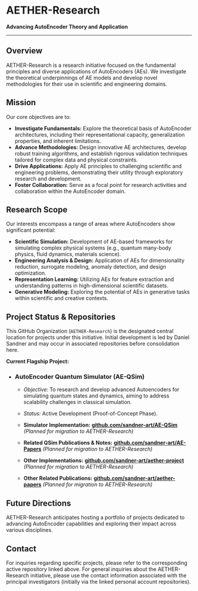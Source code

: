 # AETHER-Research

**Advancing AutoEncoder Theory and Application**

---

## Overview

AETHER-Research is a research initiative focused on the fundamental principles and diverse applications of AutoEncoders (AEs). We investigate the theoretical underpinnings of AE models and develop novel methodologies for their use in scientific and engineering domains.

## Mission

Our core objectives are to:

*   **Investigate Fundamentals:** Explore the theoretical basis of AutoEncoder architectures, including their representational capacity, generalization properties, and inherent limitations.
*   **Advance Methodologies:** Design innovative AE architectures, develop robust training algorithms, and establish rigorous validation techniques tailored for complex data and physical constraints.
*   **Drive Applications:** Apply AE principles to challenging scientific and engineering problems, demonstrating their utility through exploratory research and development.
*   **Foster Collaboration:** Serve as a focal point for research activities and collaboration within the AutoEncoder domain.

## Research Scope

Our interests encompass a range of areas where AutoEncoders show significant potential:

*   **Scientific Simulation:** Development of AE-based frameworks for simulating complex physical systems (e.g., quantum many-body physics, fluid dynamics, materials science).
*   **Engineering Analysis & Design:** Application of AEs for dimensionality reduction, surrogate modeling, anomaly detection, and design optimization.
*   **Representation Learning:** Utilizing AEs for feature extraction and understanding patterns in high-dimensional scientific datasets.
*   **Generative Modeling:** Exploring the potential of AEs in generative tasks within scientific and creative contexts.

## Project Status & Repositories

This GitHub Organization (`AETHER-Research`) is the designated central location for projects under this initiative. Initial development is led by Daniel Sandner and may occur in associated repositories before consolidation here.

**Current Flagship Project:**

*   ### **AutoEncoder Quantum Simulator (AE-QSim)**
    *   *Objective:* To research and develop advanced Autoencoders for simulating quantum states and dynamics, aiming to address scalability challenges in classical simulation.
    *   *Status:* Active Development (Proof-of-Concept Phase).
    *   **Simulator Implementation:** [**github.com/sandner-art/AE-QSim**](https://github.com/sandner-art/AE-QSim) *(Planned for migration to AETHER-Research)*
    *   **Related QSim Publications & Notes:** [**github.com/sandner-art/AE-Papers**](https://github.com/sandner-art/AE-Papers) *(Planned for migration to AETHER-Research)*

    *   **Other Implementations:** [**github.com/sandner-art/aether-project**](https://github.com/sandner-art/aether-project) *(Planned for migration to AETHER-Research)*
    *   **Other Related Publications:** [**github.com/sandner-art/aether-papers**](https://github.com/sandner-art/aether-papers) *(Planned for migration to AETHER-Research)*

## Future Directions

AETHER-Research anticipates hosting a portfolio of projects dedicated to advancing AutoEncoder capabilities and exploring their impact across various disciplines.

## Contact

For inquiries regarding specific projects, please refer to the corresponding active repository linked above. For general inquiries about the AETHER-Research initiative, please use the contact information associated with the principal investigators (initially via the linked personal account repositories).
